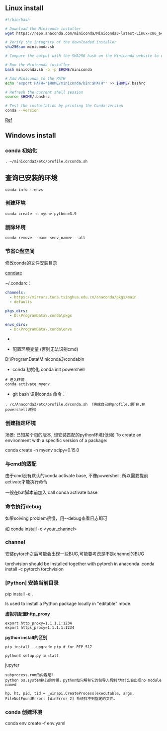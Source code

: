## Linux install
~~~bash
#!/bin/bash

# Download the Miniconda installer
wget https://repo.anaconda.com/miniconda/Miniconda3-latest-Linux-x86_64.sh -O miniconda.sh

# Verify the integrity of the downloaded installer
sha256sum miniconda.sh

# Compare the output with the SHA256 hash on the Miniconda website to ensure integrity

# Run the Miniconda installer
bash miniconda.sh -b -p $HOME/miniconda

# Add Miniconda to the PATH
echo 'export PATH="$HOME/miniconda/bin:$PATH"' >> $HOME/.bashrc

# Refresh the current shell session
source $HOME/.bashrc

# Test the installation by printing the Conda version
conda --version
~~~

[Ref](https://zhuanlan.zhihu.com/p/489499097)

## Windows install

### conda 初始化

~~~
. ~/miniconda3/etc/profile.d/conda.sh
~~~

## 查询已安装的环境
~~~
conda info --envs
~~~

### 创建环境

~~~
conda create -n myenv python=3.9
~~~

### 删除环境

~~~
conda remove --name <env_name> --all
~~~

### 节省C盘空间
修改conda的文件安装目录

[condarc](https://docs.conda.io/projects/conda/en/latest/user-guide/configuration/use-condarc.html)

~/.condarc：

~~~yaml
channels:
  - https://mirrors.tuna.tsinghua.edu.cn/anaconda/pkgs/main
  - defaults

pkgs_dirs:
  - D:\ProgramData\.conda\pkgs

envs_dirs:
  - D:\ProgramData\.conda\envs
~~~

- 

- 配置环境变量 (否则无法识别cmd)

D:\ProgramData\Miniconda3\condabin

- conda 初始化
conda init powershell

~~~shell
# 进入环境
conda activate myenv
~~~

- git bash 识别conda 命令：

~~~
. /c/Anaconda3/etc/profile.d/conda.sh （换成自己的profile.d所在,在powershell识别）
~~~

### 创建指定环境
场景: 已知某个包的版本, 想安装匹配的python环境(低频)
To create an environment with a specific version of a package:

conda create -n myenv scipy=0.15.0



### 与cmd的适配
由于cmd没有默认的conda activate base, 不像powershell, 所以需要提前activate才能执行命令

一般在bat脚本前加入 call conda activate base



### 命令执行debug
如果solving problem很慢，用--debug查看日志即可

如 conda install -c <your_channel>

### channel

安装pytorch之后可能会出现一些BUG,可能要考虑是不是channel的BUG  

torchvision should be installed together with pytorch in anaconda.
conda install -c pytorch torchvision


### [Python] 安装当前目录
pip install -e .

Is used to install a Python package locally in "editable" mode.

**虚拟机配置http_proxy**

~~~
export http_proxy=1.1.1.1:1234
export https_proxy=1.1.1.1:1234
~~~

**python install的区别**

```
pip install --upgrade pip # for PEP 517

python3 setup.py install 
```

jupyter

~~~
subprocess.run的内容是?
python os.system执行的时候，python如何解释它的包导入机制?为什么会出现no module named

hp, ht, pid, tid = _winapi.CreateProcess(executable, args,
FileNotFoundError: [WinError 2] 系统找不到指定的文件。
~~~

### conda 创建环境
conda env create -f env.yaml

